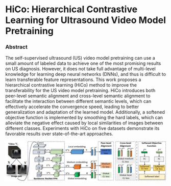 # HiCo: Hierarchical Contrastive Learning for Ultrasound Video Model Pretraining


### Abstract
The self-supervised ultrasound (US) video model pretraining can use a small amount of labeled data to achieve one of the most promising results on US diagnosis. However, it does not take full advantage of multi-level knowledge for learning deep neural networks (DNNs), and thus is difficult to learn transferable feature representations. This work proposes a hierarchical contrastive learning (HiCo) method to improve the transferability for the US video model pretraining. HiCo introduces both peer-level semantic alignment and cross-level semantic alignment to facilitate the interaction between different semantic levels, which can effectively accelerate the convergence speed, leading to better generalization and adaptation of the learned model. Additionally, a softened objective function is implemented by smoothing the hard labels, which can alleviate the negative effect caused by local similarities of images between different classes. Experiments with HiCo on five datasets demonstrate its favorable results over state-of-the-art approaches.

![image](https://github.com/983632847/HiCo/blob/main/figs/HiCo.jpg)
